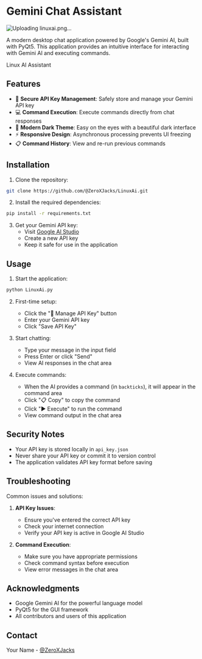 # Gemini Chat Assistant

![Uploading linuxai.png…]()

A modern desktop chat application powered by Google's Gemini AI, built with PyQt5. This application provides an intuitive interface for interacting with Gemini AI and executing commands.

Linux AI Assistant

## Features
- 🔑 **Secure API Key Management**: Safely store and manage your Gemini API key
- 💻 **Command Execution**: Execute commands directly from chat responses
- 🎨 **Modern Dark Theme**: Easy on the eyes with a beautiful dark interface
- ⚡ **Responsive Design**: Asynchronous processing prevents UI freezing
- 📋 **Command History**: View and re-run previous commands

## Installation

1. Clone the repository:
```bash
git clone https://github.com/@ZeroXJacks/LinuxAi.git
```

2. Install the required dependencies:
```bash
pip install -r requirements.txt
```

3. Get your Gemini API key:
   - Visit [Google AI Studio](https://makersuite.google.com/app/apikey)
   - Create a new API key
   - Keep it safe for use in the application

## Usage

1. Start the application:
```bash
python LinuxAi.py
```

2. First-time setup:
   - Click the "🔑 Manage API Key" button
   - Enter your Gemini API key
   - Click "Save API Key"

3. Start chatting:
   - Type your message in the input field
   - Press Enter or click "Send"
   - View AI responses in the chat area

4. Execute commands:
   - When the AI provides a command (in ```backticks```), it will appear in the command area
   - Click "📋 Copy" to copy the command
   - Click "▶ Execute" to run the command
   - View command output in the chat area

## Security Notes

- Your API key is stored locally in `api_key.json`
- Never share your API key or commit it to version control
- The application validates API key format before saving

## Troubleshooting

Common issues and solutions:

1. **API Key Issues**:
   - Ensure you've entered the correct API key
   - Check your internet connection
   - Verify your API key is active in Google AI Studio

2. **Command Execution**:
   - Make sure you have appropriate permissions
   - Check command syntax before execution
   - View error messages in the chat area


## Acknowledgments

- Google Gemini AI for the powerful language model
- PyQt5 for the GUI framework
- All contributors and users of this application

## Contact

Your Name - [@ZeroXJacks](https://twitter.com/@ZeroXJacks)

